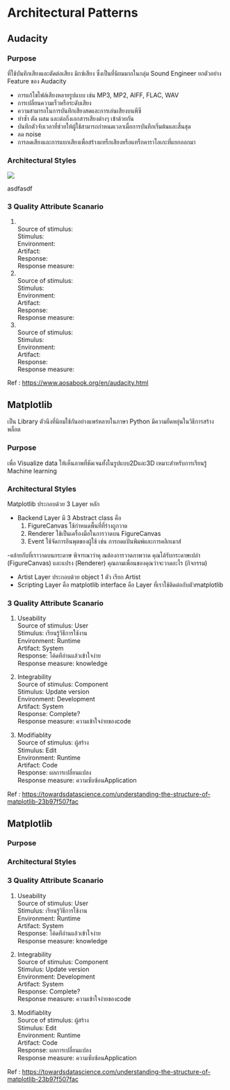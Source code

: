 # Architectural Patterns

## Audacity

### Purpose
ที่ใช้บันทึกเสียงและตัดต่อเสียง มิกซ์เสียง ซึ่งเป็นที่นิยมมากในกลุ่ม Sound Engineer
ยกตัวอย่าง Feature ของ Audacity
- การแก้ไขไฟล์เสียงหลายรูปแบบ เช่น MP3, MP2, AIFF, FLAC, WAV
- การเปลี่ยนความเร็วหรือระดับเสียง
- ความสามารถในการบันทึกเสียงสดและการเล่นเสียงบนพีซี
- ทำซ้ำ ตัด ผสม และต่อกิ่งเอกสารเสียงต่างๆ เข้าด้วยกัน
- บันทึกตัวจับเวลาที่ช่วยให้ผู้ใช้สามารถกำหนดเวลาเมื่อการบันทึกเริ่มต้นและสิ้นสุด
- ลด noise
- การลดเสียงและการแยกเสียงเพื่อสร้างแทร็กเสียงหรือแทร็กคาราโอเกะที่แยกออกมา

### Architectural Styles
<img
  src="https://www.aosabook.org/images/audacity/Layers.png">

asdfasdf

### 3 Quality Attribute Scanario
1. <br />
   Source of stimulus:<br />
   Stimulus:<br />
   Environment:<br />
   Artifact:<br />
   Response:<br />
   Response measure:<br />

2. <br />
   Source of stimulus:<br />
   Stimulus:<br />
   Environment:<br />
   Artifact:<br />
   Response:<br />
   Response measure:<br />

3. <br />
   Source of stimulus:<br />
   Stimulus:<br />
   Environment:<br />
   Artifact:<br />
   Response:<br />
   Response measure:<br />
   
Ref : https://www.aosabook.org/en/audacity.html

## Matplotlib
เป็น Library ตัวนึงที่นิยมใช้กันอย่างแพร่หลายในภาษา Python มีความยืดหยุ่นในวิธีการสร้างพล็อต

### Purpose
เพื่อ Visualize data ให้เห็นภาพที่ชัดเจนทั้งในรูปแบบ2Dและ3D เหมาะสำหรับการเรียนรู้ Machine learning

### Architectural Styles
Matplotlib ประกอบด้วย 3 Layer หลัก
- Backend Layer มี 3 Abstract class คือ
  1. FigureCanvas ใช้กำหนดพื้นที่ที่ร่างถูกวาด
  2. Renderer ใช้เป็นเครื่องมือในการวาดบน FigureCanvas
  3. Event ใช้จัดการอินพุตของผู้ใช้ เช่น การกดแป้นพิมพ์และการคลิกเมาส์
 
-คล้ายกับที่เราวาดบนกระดาษ พิจารณาว่าคุ ณต้องการวาดภาพวาด คุณได้รับกระดาษเปล่า (FigureCanvas) และแปรง (Renderer) คุณถามเพื่อนของคุณว่าจะวาดอะไร (กิจกรรม)
- Artist Layer ประกอบด้วย object 1 ตัว เรียก Artist
- Scripting Layer คือ matplotlib interface คือ Layer ที่เราใช้ติดต่อกับตัวmatplotlib

### 3 Quality Attribute Scanario
1. Useability<br />
   Source of stimulus: User<br />
   Stimulus: เรียนรู้วิธีการใช้งาน<br />
   Environment: Runtime<br />
   Artifact: System<br />
   Response: โค้ดทีอ่านแล้วเข้าใจง่าย<br />
   Response measure: knowledge<br />

2. Integrability<br />
   Source of stimulus: Component<br />
   Stimulus: Update version<br />
   Environment: Development<br />
   Artifact: System<br />
   Response: Complete?<br />
   Response measure: ความเข้าใจง่ายของcode<br />

3. Modifiablity<br />
   Source of stimulus: ผู้สร้าง<br />
   Stimulus: Edit<br />
   Environment: Runtime<br />
   Artifact: Code<br />
   Response: ผลการเปลี่ยนแปลง<br />
   Response measure: ความซับซ้อนApplication<br />
   
Ref : https://towardsdatascience.com/understanding-the-structure-of-matplotlib-23b97f507fac



## Matplotlib


### Purpose


### Architectural Styles


### 3 Quality Attribute Scanario
1. Useability<br />
   Source of stimulus: User<br />
   Stimulus: เรียนรู้วิธีการใช้งาน<br />
   Environment: Runtime<br />
   Artifact: System<br />
   Response: โค้ดทีอ่านแล้วเข้าใจง่าย<br />
   Response measure: knowledge<br />

2. Integrability<br />
   Source of stimulus: Component<br />
   Stimulus: Update version<br />
   Environment: Development<br />
   Artifact: System<br />
   Response: Complete?<br />
   Response measure: ความเข้าใจง่ายของcode<br />

3. Modifiablity<br />
   Source of stimulus: ผู้สร้าง<br />
   Stimulus: Edit<br />
   Environment: Runtime<br />
   Artifact: Code<br />
   Response: ผลการเปลี่ยนแปลง<br />
   Response measure: ความซับซ้อนApplication<br />
   
Ref : https://towardsdatascience.com/understanding-the-structure-of-matplotlib-23b97f507fac

